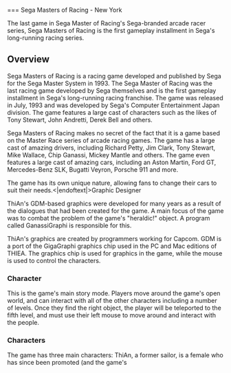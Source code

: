 
===
Sega Masters of Racing - New York

The last game in Sega Master of Racing's Sega-branded arcade racer series, Sega Masters of Racing is the first gameplay installment in Sega's long-running racing series.

## Overview

Sega Masters of Racing is a racing game developed and published by Sega for the Sega Master System in 1993. The Sega Master of Racing was the last racing game developed by Sega themselves and is the first gameplay installment in Sega's long-running racing franchise. The game was released in July, 1993 and was developed by Sega's Computer Entertainment Japan division. The game features a large cast of characters such as the likes of Tony Stewart, John Andretti, Derek Bell and others.

Sega Masters of Racing makes no secret of the fact that it is a game based on the Master Race series of arcade racing games. The game has a large cast of amazing drivers, including Richard Petty, Jim Clark, Tony Stewart, Mike Wallace, Chip Ganassi, Mickey Mantle and others. The game even features a large cast of amazing cars, including an Aston Martin, Ford GT, Mercedes-Benz SLK, Bugatti Veyron, Porsche 911 and more.

The game has its own unique nature, allowing fans to change their cars to suit their needs.<|endoftext|>Graphic Designer

ThiAn's GDM-based graphics were developed for many years as a result of the dialogues that had been created for the game. A main focus of the game was to combat the problem of the game's "heraldic!" object. A program called GanassiGraphi is responsible for this.

ThiAn's graphics are created by programmers working for Capcom. GDM is a port of the GigaGraphi graphics chip used in the PC and Mac editions of THIEA. The graphics chip is used for graphics in the game, while the mouse is used to control the characters.

### Character

This is the game's main story mode. Players move around the game's open world, and can interact with all of the other characters including a number of levels. Once they find the right object, the player will be teleported to the fifth level, and must use their left mouse to move around and interact with the people.

### Characters

The game has three main characters: ThiAn, a former sailor, is a female who has since been promoted (and the game's
